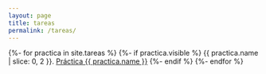 ```yaml
---
layout: page
title: tareas
permalink: /tareas/
---
```


{%- for practica in site.tareas %}
  {%- if practica.visible %}
{{ practica.name | slice: 0, 2  }}.  <a href="{{ site.baseurl }}{{ practica.url }}">Práctica {{ practica.name }}</a>
  {%- endif %}
{%- endfor %}

